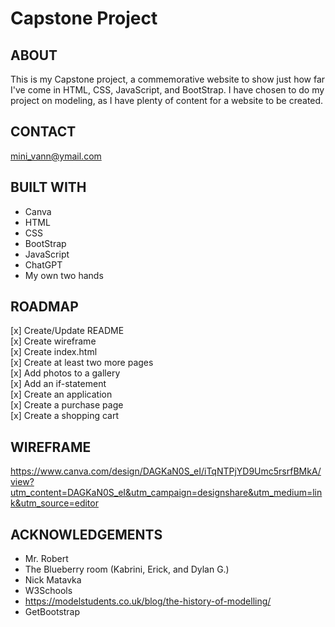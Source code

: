 # Capstone Project


## ABOUT
This is my Capstone project, a commemorative website to show just how far I've come in HTML, CSS, JavaScript, and BootStrap. I have chosen to do my project on modeling, as I have plenty of content for a website to be created.

## CONTACT
mini_vann@ymail.com

## BUILT WITH
- Canva
- HTML
- CSS
- BootStrap
- JavaScript
- ChatGPT
- My own two hands

## ROADMAP
[x] Create/Update README <br>
[x] Create wireframe <br>
[x] Create index.html <br>
[x] Create at least two more pages <br>
[x] Add photos to a gallery<br>
[x] Add an if-statement<br>
[x] Create an application<br>
[x] Create a purchase page<br>
[x] Create a shopping cart<br>

## WIREFRAME
https://www.canva.com/design/DAGKaN0S_eI/iTqNTPjYD9Umc5rsrfBMkA/view?utm_content=DAGKaN0S_eI&utm_campaign=designshare&utm_medium=link&utm_source=editor

## ACKNOWLEDGEMENTS
- Mr. Robert
- The Blueberry room (Kabrini, Erick, and Dylan G.)
- Nick Matavka
- W3Schools
- https://modelstudents.co.uk/blog/the-history-of-modelling/
- GetBootstrap
